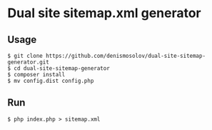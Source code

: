 Dual site sitemap.xml generator
===========================

Usage
-----

```
$ git clone https://github.com/denismosolov/dual-site-sitemap-generator.git
$ cd dual-site-sitemap-generator
$ composer install
$ mv config.dist config.php
```

Run
---
```
$ php index.php > sitemap.xml
```